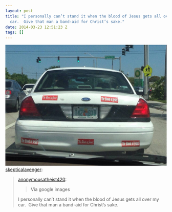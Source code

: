 ```yaml
---
layout: post
title: "I personally can’t stand it when the blood of Jesus gets all over my
  car.  Give that man a band-aid for Christ’s sake."
date: 2014-03-23 12:51:23 Z
tags: []
---
```

![](/media/2014/03/80460067438.jpg)
[skepticalavenger](http://skepticalavenger.tumblr.com/post/80426756024/anonymousatheist420-via-google-images-i):

> [anonymousatheist420](http://anonymousatheist420.tumblr.com/post/80420845220/via-google-images):
> 
> > Via google images
> 
> I personally can’t stand it when the blood of Jesus gets all over my car.  Give that man a band-aid for Christ’s sake.
